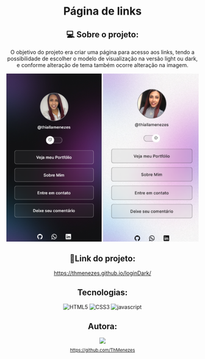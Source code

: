 <div align="center">

# Página de links

## 💻 Sobre o projeto:

O objetivo do projeto era criar uma página para acesso aos links, tendo a possibilidade de escolher o modelo de visualização na versão light ou dark, e conforme alteração de tema também ocorre alteração na imagem.

<img width="50%" src=".github/mobile.png"><img width="50%" src=".github/mobile-light.png">

## 🔗Link do projeto:

https://thmenezes.github.io/loginDark/

## Tecnologias:

![HTML5](https://user-images.githubusercontent.com/109250801/201540543-9f1b15fe-c9ad-4df3-838a-a5a37138c311.png)
![CSS3](https://user-images.githubusercontent.com/109250801/201540546-9fa528be-4b05-4424-8e63-a93c2268cd43.png)
![javascript](https://user-images.githubusercontent.com/109250801/206932871-5bdb1ba4-6e4a-496c-b444-d6f32640d078.png)

## Autora:

<img src="https://avatars.githubusercontent.com/u/109250801?v=4" width=115><br><sub> https://github.com/ThMenezes</sub>

</div>
